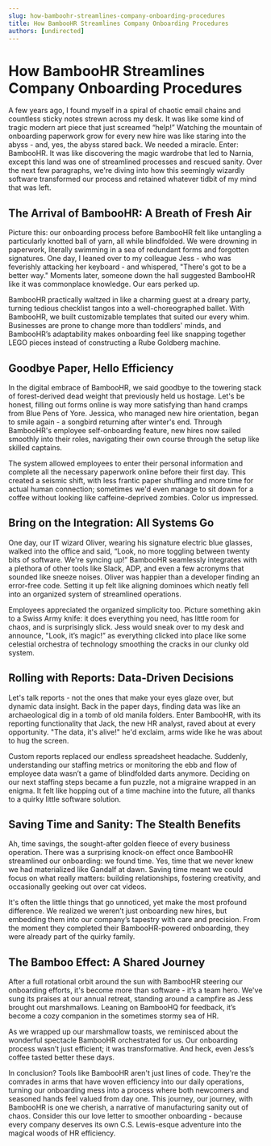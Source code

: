 ```yaml
---
slug: how-bamboohr-streamlines-company-onboarding-procedures
title: How BambooHR Streamlines Company Onboarding Procedures
authors: [undirected]
---
```



# How BambooHR Streamlines Company Onboarding Procedures

A few years ago, I found myself in a spiral of chaotic email chains and countless sticky notes strewn across my desk. It was like some kind of tragic modern art piece that just screamed “help!” Watching the mountain of onboarding paperwork grow for every new hire was like staring into the abyss - and, yes, the abyss stared back. We needed a miracle. Enter: BambooHR. It was like discovering the magic wardrobe that led to Narnia, except this land was one of streamlined processes and rescued sanity. Over the next few paragraphs, we're diving into how this seemingly wizardly software transformed our process and retained whatever tidbit of my mind that was left.

## The Arrival of BambooHR: A Breath of Fresh Air

Picture this: our onboarding process before BambooHR felt like untangling a particularly knotted ball of yarn, all while blindfolded. We were drowning in paperwork, literally swimming in a sea of redundant forms and forgotten signatures. One day, I leaned over to my colleague Jess - who was feverishly attacking her keyboard - and whispered, "There's got to be a better way." Moments later, someone down the hall suggested BambooHR like it was commonplace knowledge. Our ears perked up. 

BambooHR practically waltzed in like a charming guest at a dreary party, turning tedious checklist tangos into a well-choreographed ballet. With BambooHR, we built customizable templates that suited our every whim. Businesses are prone to change more than toddlers' minds, and BambooHR’s adaptability makes onboarding feel like snapping together LEGO pieces instead of constructing a Rube Goldberg machine.

## Goodbye Paper, Hello Efficiency

In the digital embrace of BambooHR, we said goodbye to the towering stack of forest-derived dead weight that previously held us hostage. Let's be honest, filling out forms online is way more satisfying than hand cramps from Blue Pens of Yore. Jessica, who managed new hire orientation, began to smile again - a songbird returning after winter's end. Through BambooHR's employee self-onboarding feature, new hires now sailed smoothly into their roles, navigating their own course through the setup like skilled captains. 

The system allowed employees to enter their personal information and complete all the necessary paperwork online before their first day. This created a seismic shift, with less frantic paper shuffling and more time for actual human connection; sometimes we'd even manage to sit down for a coffee without looking like caffeine-deprived zombies. Color us impressed.

## Bring on the Integration: All Systems Go

One day, our IT wizard Oliver, wearing his signature electric blue glasses, walked into the office and said, “Look, no more toggling between twenty bits of software. We're syncing up!” BambooHR seamlessly integrates with a plethora of other tools like Slack, ADP, and even a few acronyms that sounded like sneeze noises. Oliver was happier than a developer finding an error-free code. Setting it up felt like aligning dominoes which neatly fell into an organized system of streamlined operations.

Employees appreciated the organized simplicity too. Picture something akin to a Swiss Army knife: it does everything you need, has little room for chaos, and is surprisingly slick. Jess would sneak over to my desk and announce, "Look, it’s magic!” as everything clicked into place like some celestial orchestra of technology smoothing the cracks in our clunky old system.

## Rolling with Reports: Data-Driven Decisions

Let's talk reports - not the ones that make your eyes glaze over, but dynamic data insight. Back in the paper days, finding data was like an archaeological dig in a tomb of old manila folders. Enter BambooHR, with its reporting functionality that Jack, the new HR analyst, raved about at every opportunity. "The data, it's alive!" he'd exclaim, arms wide like he was about to hug the screen. 

Custom reports replaced our endless spreadsheet headache. Suddenly, understanding our staffing metrics or monitoring the ebb and flow of employee data wasn’t a game of blindfolded darts anymore. Deciding on our next staffing steps became a fun puzzle, not a migraine wrapped in an enigma. It felt like hopping out of a time machine into the future, all thanks to a quirky little software solution.

## Saving Time and Sanity: The Stealth Benefits

Ah, time savings, the sought-after golden fleece of every business operation. There was a surprising knock-on effect once BambooHR streamlined our onboarding: we found time. Yes, time that we never knew we had materialized like Gandalf at dawn. Saving time meant we could focus on what really matters: building relationships, fostering creativity, and occasionally geeking out over cat videos. 

It's often the little things that go unnoticed, yet make the most profound difference. We realized we weren’t just onboarding new hires, but embedding them into our company’s tapestry with care and precision. From the moment they completed their BambooHR-powered onboarding, they were already part of the quirky family.

## The Bamboo Effect: A Shared Journey

After a full rotational orbit around the sun with BambooHR steering our onboarding efforts, it's become more than software - it’s a team hero. We've sung its praises at our annual retreat, standing around a campfire as Jess brought out marshmallows. Leaning on BambooHQ for feedback, it’s become a cozy companion in the sometimes stormy sea of HR. 

As we wrapped up our marshmallow toasts, we reminisced about the wonderful spectacle BambooHR orchestrated for us. Our onboarding process wasn’t just efficient; it was transformative. And heck, even Jess’s coffee tasted better these days.

In conclusion? Tools like BambooHR aren't just lines of code. They're the comrades in arms that have woven efficiency into our daily operations, turning our onboarding mess into a process where both newcomers and seasoned hands feel valued from day one. This journey, our journey, with BambooHR is one we cherish, a narrative of manufacturing sanity out of chaos. Consider this our love letter to smoother onboarding - because every company deserves its own C.S. Lewis-esque adventure into the magical woods of HR efficiency.